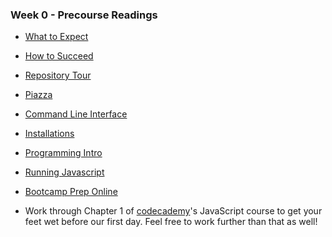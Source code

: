 ### Week 0 - Precourse Readings

+ [What to Expect][what-to-expect]
+ [How to Succeed][how-to-succeed]
+ [Repository Tour][repository-tour]
+ [Piazza][piazza]
+ [Command Line Interface][cli]
+ [Installations][installations]
+ [Programming Intro][programming-intro]
+ [Running Javascript][running-javascript]
+ [Bootcamp Prep Online][bpo]


+ Work through Chapter 1 of [codecademy]'s JavaScript course to get your feet wet before our first day. Feel free to work further than that as well!


[what-to-expect]: ./what_to_expect.md
[how-to-succeed]: ./how_to_succeed.md
[piazza]: ./piazza.md
[repository-tour]: ./repository_tour.md
[programming-intro]: ./programming_intro.md
[running-javascript]: ./running_javascript.md
[installations]: ./installations.md
[cli]: ./cli.md
[bpo]: ./bootcamp_prep_online.md


[codecademy]: https://www.codecademy.com/
